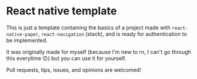 # React native template

This is just a template containing the basics of a project made with `react-native-paper`, `react-navigation` (stack), and is ready for authentication to be implemented.

It was originally made for myself (because I'm new to rn, I can't go through this everytime 🙃) but you can use it for yourself.

Pull requests, tips, issues, and opinions are welcomed!
